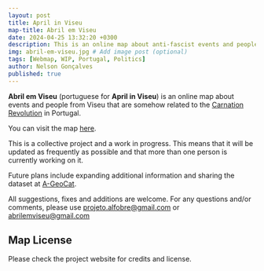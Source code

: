 ```yaml
---
layout: post
title: April in Viseu
map-title: Abril em Viseu
date: 2024-04-25 13:32:20 +0300
description: This is an online map about anti-fascist events and people from Viseu (Portugal)
img: abril-em-viseu.jpg # Add image post (optional)
tags: [Webmap, WIP, Portugal, Politics]
author: Nelson Gonçalves
published: true
---
```


**Abril em Viseu** (portuguese for **April in Viseu**) is an online map about events and people from Viseu that are somehow related to the [Carnation Revolution](https://en.wikipedia.org/wiki/Carnation_Revolution) in Portugal. 

You can visit the map [here](https://abrilemviseu.pt/).

This is a collective project and a work in progress. This means that it will be updated as frequently as possible and that more than one person is currently working on it. 

Future plans include expanding additional information and sharing the dataset at [A-GeoCat](https://a-geocat.alfobre.com/).

All suggestions, fixes and additions are welcome. For any questions and/or comments, please use projeto.alfobre@gmail.com or abrilemviseu@gmail.com  

## Map License
Please check the project website for credits and license.

